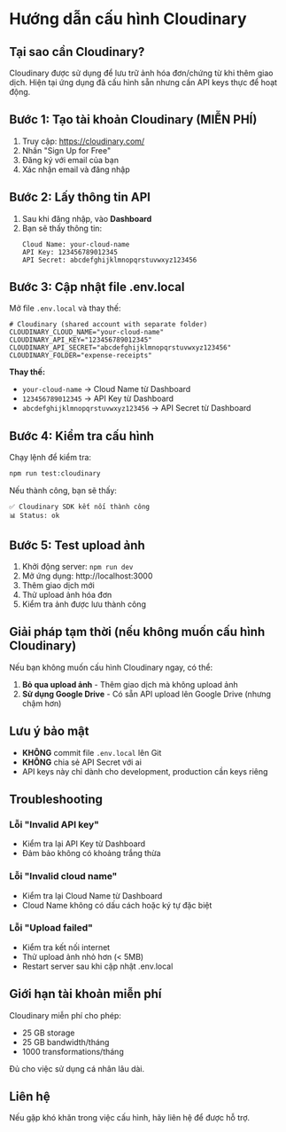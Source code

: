 # Hướng dẫn cấu hình Cloudinary

## Tại sao cần Cloudinary?

Cloudinary được sử dụng để lưu trữ ảnh hóa đơn/chứng từ khi thêm giao dịch. Hiện tại ứng dụng đã cấu hình sẵn nhưng cần API keys thực để hoạt động.

## Bước 1: Tạo tài khoản Cloudinary (MIỄN PHÍ)

1. Truy cập: https://cloudinary.com/
2. Nhấn "Sign Up for Free"
3. Đăng ký với email của bạn
4. Xác nhận email và đăng nhập

## Bước 2: Lấy thông tin API

1. Sau khi đăng nhập, vào **Dashboard**
2. Bạn sẽ thấy thông tin:
   ```
   Cloud Name: your-cloud-name
   API Key: 123456789012345
   API Secret: abcdefghijklmnopqrstuvwxyz123456
   ```

## Bước 3: Cập nhật file .env.local

Mở file `.env.local` và thay thế:

```env
# Cloudinary (shared account with separate folder)
CLOUDINARY_CLOUD_NAME="your-cloud-name"
CLOUDINARY_API_KEY="123456789012345"
CLOUDINARY_API_SECRET="abcdefghijklmnopqrstuvwxyz123456"
CLOUDINARY_FOLDER="expense-receipts"
```

**Thay thế:**
- `your-cloud-name` → Cloud Name từ Dashboard
- `123456789012345` → API Key từ Dashboard  
- `abcdefghijklmnopqrstuvwxyz123456` → API Secret từ Dashboard

## Bước 4: Kiểm tra cấu hình

Chạy lệnh để kiểm tra:

```bash
npm run test:cloudinary
```

Nếu thành công, bạn sẽ thấy:
```
✅ Cloudinary SDK kết nối thành công
📊 Status: ok
```

## Bước 5: Test upload ảnh

1. Khởi động server: `npm run dev`
2. Mở ứng dụng: http://localhost:3000
3. Thêm giao dịch mới
4. Thử upload ảnh hóa đơn
5. Kiểm tra ảnh được lưu thành công

## Giải pháp tạm thời (nếu không muốn cấu hình Cloudinary)

Nếu bạn không muốn cấu hình Cloudinary ngay, có thể:

1. **Bỏ qua upload ảnh** - Thêm giao dịch mà không upload ảnh
2. **Sử dụng Google Drive** - Có sẵn API upload lên Google Drive (nhưng chậm hơn)

## Lưu ý bảo mật

- **KHÔNG** commit file `.env.local` lên Git
- **KHÔNG** chia sẻ API Secret với ai
- API keys này chỉ dành cho development, production cần keys riêng

## Troubleshooting

### Lỗi "Invalid API key"
- Kiểm tra lại API Key từ Dashboard
- Đảm bảo không có khoảng trắng thừa

### Lỗi "Invalid cloud name"  
- Kiểm tra lại Cloud Name từ Dashboard
- Cloud Name không có dấu cách hoặc ký tự đặc biệt

### Lỗi "Upload failed"
- Kiểm tra kết nối internet
- Thử upload ảnh nhỏ hơn (< 5MB)
- Restart server sau khi cập nhật .env.local

## Giới hạn tài khoản miễn phí

Cloudinary miễn phí cho phép:
- 25 GB storage
- 25 GB bandwidth/tháng  
- 1000 transformations/tháng

Đủ cho việc sử dụng cá nhân lâu dài.

## Liên hệ

Nếu gặp khó khăn trong việc cấu hình, hãy liên hệ để được hỗ trợ.
